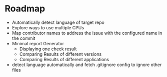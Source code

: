 # Roadmap

* Automatically detect language of target repo
* Explore ways to use multiple CPUs
* Map contributor names to address the issue with the configured name in the commit
* Minimal report Generator
  * Displaying one check result
  * Comparing Results of different versions
  * Comparing Results of different applications
* detect language automatically and fetch .gitignore config to ignore other files